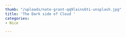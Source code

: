 ```yaml
---
thumb: "/uploads/nate-grant-qq9lains6ti-unsplash.jpg"
title: 'The Dark side of Cloud '
categories:
- Nice

---
```

